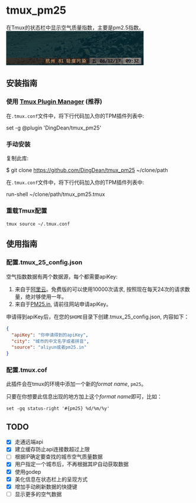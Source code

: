 # tmux_pm25
在Tmux的状态栏中显示空气质量指数，主要是pm2.5指数。    
![效果图](./tmux25.png)

## 安装指南

### 使用 [Tmux Plugin Manager](https://github.com/tmux-plugins/tpm) (推荐)

在`.tmux.conf`文件中，将下行代码加入你的TPM插件列表中:

set -g @plugin 'DingDean/tmux_pm25'
    
### 手动安装
    
复制此库:
    
$ git clone https://github.com/DingDean/tmux_pm25 ~/clone/path
        
在`.tmux.conf`文件中，将下行代码加入你的TPM插件列表中:
        
run-shell ~/clone/path/tmux_pm25.tmux

### 重载Tmux配置
``` bash
tmux source ~/.tmux.conf
```

## 使用指南

### 配置.tmux_25_config.json
空气指数数据有两个数据源，每个都需要apiKey:

1. 来自于[阿里云](https://market.aliyun.com/products/57126001/cmapi014302.html?spm=5176.730005.0.0.5OH11d#sku=yuncode830200000)。免费版的可以使用10000次请求, 按照现在每天24次的请求数量，绝对够使用一年。
2. 来自于[PM25.in](http://www.pm25.in), 请前往网站申请apiKey。

申请得到apiKey后，在您的`$HOME`目录下创建.tmux_25_config.json, 内容如下：
``` Json
{
  "apiKey": "你申请得到的apiKey",
  "city": "城市的中文名字或者拼音",
  "source": "aliyun或者pm25.in"
}
```

### 配置.tmux.cof

此插件会在tmux的环境中添加一个新的*format name*, `pm25`。

只要在你想要此信息出现的地方加上这个*format name*即可，比如：
``` 
set -gq status-right '#{pm25} %d/%m/%y'
```

## TODO

- [X] 走通远端api
- [X] 建立缓存防止api连接数超过上限
- [ ] 根据IP确定要查找的城市空气质量数据
- [X] 用户指定一个城市后，不再根据其IP自动获取数据
- [X] 使用godep
- [X] 美化信息在状态栏上的呈现方式
- [X] 增加手动刷新数据的快捷键
- [ ] 显示更多的空气数据
